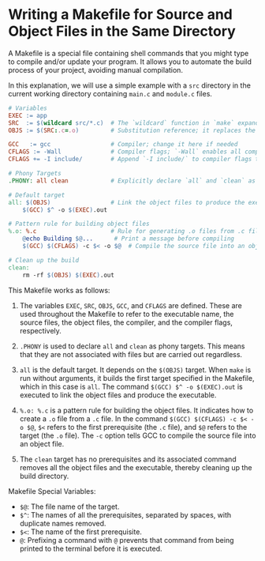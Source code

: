 # Writing a Makefile for Source and Object Files in the Same Directory

A Makefile is a special file containing shell commands that you might type to compile and/or update your program. It allows you to automate the build process of your project, avoiding manual compilation.

In this explanation, we will use a simple example with a `src` directory in the current working directory containing `main.c` and `module.c` files.

```makefile
# Variables
EXEC := app
SRC  := $(wildcard src/*.c)  # The `wildcard` function in `make` expands the wildcard `*`
OBJS := $(SRC:.c=.o)         # Substitution reference; it replaces the .c extension with .o for each file

GCC   := gcc                 # Compiler; change it here if needed
CFLAGS := -Wall              # Compiler flags; `-Wall` enables all compiler's warnings
CFLAGS += -I include/        # Append `-I include/` to compiler flags to include the directory in the header file search path

# Phony Targets
.PHONY: all clean            # Explicitly declare `all` and `clean` as phony targets to prevent conflicts with files of the same name

# Default target
all: $(OBJS)                 # Link the object files to produce the executable
	$(GCC) $^ -o $(EXEC).out

# Pattern rule for building object files
%.o: %.c                     # Rule for generating .o files from .c files
	@echo Building $@...      # Print a message before compiling
	$(GCC) $(CFLAGS) -c $< -o $@  # Compile the source file into an object file

# Clean up the build
clean:
	rm -rf $(OBJS) $(EXEC).out
```

This Makefile works as follows:

1. The variables `EXEC`, `SRC`, `OBJS`, `GCC`, and `CFLAGS` are defined. These are used throughout the Makefile to refer to the executable name, the source files, the object files, the compiler, and the compiler flags, respectively.

2. `.PHONY` is used to declare `all` and `clean` as phony targets. This means that they are not associated with files but are carried out regardless.

3. `all` is the default target. It depends on the `$(OBJS)` target. When `make` is run without arguments, it builds the first target specified in the Makefile, which in this case is `all`. The command `$(GCC) $^ -o $(EXEC).out` is executed to link the object files and produce the executable.

4. `%.o: %.c` is a pattern rule for building the object files. It indicates how to create a `.o` file from a `.c` file. In the command `$(GCC) $(CFLAGS) -c $< -o $@`, `$<` refers to the first prerequisite (the `.c` file), and `$@` refers to the target (the `.o` file). The `-c` option tells GCC to compile the source file into an object file.

5. The `clean` target has no prerequisites and its associated command removes all the object files and the executable, thereby cleaning up the build directory.

Makefile Special Variables:

- `$@`: The file name of the target.
- `$^`: The names of all the prerequisites, separated by spaces, with duplicate names removed.
- `$<`: The name of the first prerequisite.
- `@`: Prefixing a command with `@` prevents that command from being printed to the terminal before it is executed.
